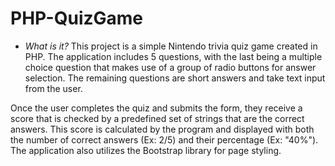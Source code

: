 # PHP-QuizGame

- *What is it?* This project is a simple Nintendo trivia quiz game created in PHP. The application includes 5 questions, with the last being a multiple choice question that makes use of a group of radio buttons for answer selection. The remaining questions are short answers and take text input from the user.

Once the user completes the quiz and submits the form, they receive a score that is checked by a predefined set of strings that are the correct answers. This score is calculated by the program and displayed with both the number of correct answers (Ex: 2/5) and their percentage (Ex: "40%"). The application also utilizes the Bootstrap library for page styling.
